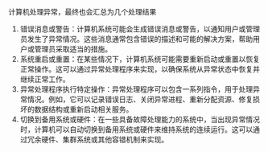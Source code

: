 计算机处理异常，最终也会汇总为几个处理结果

1. 错误消息或警告：计算机系统可能会生成错误消息或警告，以通知用户或管理员发生了异常情况。这些消息通常包含错误的描述和可能的解决方案，帮助用户或管理员采取适当的措施。
2. 系统重启或重置：在某些情况下，计算机系统可能需要重新启动或重置以恢复正常操作。这可以通过异常处理程序来实现，以确保系统从异常状态中恢复并继续正常工作。
3. 异常处理程序执行特定操作：异常处理程序可以包含一系列指令，用于处理异常情况。例如，它可以记录错误日志、关闭异常进程、重新分配资源、修复损坏的数据结构或重新启动相关服务。
4. 切换到备用系统或硬件：在一些具备故障处理能力的系统中，当出现异常情况时，计算机可以自动切换到备用系统或硬件来维持系统的连续运行。这可以通过冗余硬件、集群系统或其他容错机制来实现。